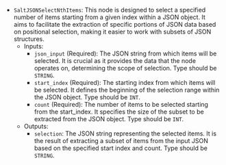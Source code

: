 - `SaltJSONSelectNthItems`: This node is designed to select a specified number of items starting from a given index within a JSON object. It aims to facilitate the extraction of specific portions of JSON data based on positional selection, making it easier to work with subsets of JSON structures.
    - Inputs:
        - `json_input` (Required): The JSON string from which items will be selected. It is crucial as it provides the data that the node operates on, determining the scope of selection. Type should be `STRING`.
        - `start_index` (Required): The starting index from which items will be selected. It defines the beginning of the selection range within the JSON object. Type should be `INT`.
        - `count` (Required): The number of items to be selected starting from the start_index. It specifies the size of the subset to be extracted from the JSON object. Type should be `INT`.
    - Outputs:
        - `selection`: The JSON string representing the selected items. It is the result of extracting a subset of items from the input JSON based on the specified start index and count. Type should be `STRING`.
